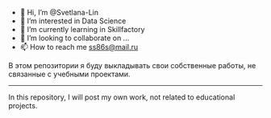 - 👋 Hi, I’m @Svetlana-Lin
- 👀 I’m interested in Data Science
- 🌱 I’m currently learning in Skillfactory
- 💞️ I’m looking to collaborate on ...
- 📫 How to reach me  ss86s@mail.ru

В этом репозитории я буду выкладывать свои собственные работы, не связанные с учебными проектами.
_____________
In this repository, I will post my own work, not related to educational projects.

